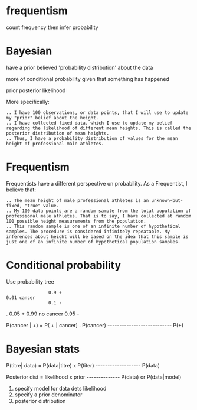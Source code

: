 # frequentism
count frequency then infer probability

# Bayesian
have a prior believed 'probability distribution' about the data 

more of conditional probability given that something has happened

prior
posterior
likelihood

More specifically:

    .. I have 100 observations, or data points, that I will use to update my "prior" belief about the height.
    .. I have collected fixed data, which I use to update my belief regarding the likelihood of different mean heights. This is called the posterior distribution of mean heights.
    .. Thus, I have a probability distribution of values for the mean height of professional male athletes.



# Frequentism
Frequentists have a different perspective on probability. As a Frequentist, I believe that:

    .. The mean height of male professional athletes is an unknown-but-fixed, "true" value.
    .. My 100 data points are a random sample from the total population of professional male athletes. That is to say, I have collected at random 100 possible height measurements from the population.
    .. This random sample is one of an infinite number of hypothetical samples. The procedure is considered infinitely repeatable. My inferences about height will be based on the idea that this sample is just one of an infinite number of hypothetical population samples.

# Conditional probability
Use probability tree

					0.9 +
    0.01 cancer
					0.1 -
.
					0.05 +
    0.99 no cancer
					0.95 - 


P(cancer | +) = P( + | cancer) . P(cancer)
				---------------------------
				           P(+)

# Bayesian stats
P(titre| data) = P(data|titre) x P(titer)
					-------------------
							P(data)


Posterior dist = likelihood x prior
					--------------
					P(data) or P(data|model)

1. specify model for data dets likelihood
2. specify a prior denominator
3. posterior distribution